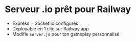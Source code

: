 
# Serveur .io prêt pour Railway

- Express + Socket.io configurés
- Déployable en 1 clic sur Railway.app
- Modifie `server.js` pour ton gameplay personnalisé
